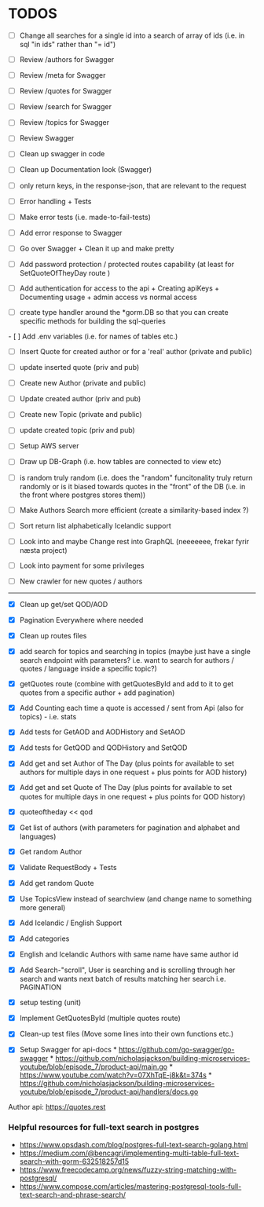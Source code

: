# TODOS
- [ ] Change all searches for a single id into a search of array of ids (i.e. in sql "in ids" rather than "= id")
- [ ] Review /authors for Swagger 
- [ ] Review /meta for Swagger 
- [ ] Review /quotes for Swagger 
- [ ] Review /search for Swagger 
- [ ] Review /topics for Swagger 
- [ ] Review Swagger 
- [ ] Clean up swagger in code
- [ ] Clean up Documentation look (Swagger)

- [ ] only return keys, in the response-json, that are relevant to the request

- [ ] Error handling + Tests
- [ ] Make error tests (i.e. made-to-fail-tests)
- [ ] Add error response to Swagger
- [ ] Go over Swagger + Clean it up and make pretty

- [ ] Add password protection / protected routes capability (at least for SetQuoteOfTheyDay route )
- [ ] Add authentication for access to the api + Creating apiKeys + Documenting usage + admin access vs normal access

- [ ] create type handler around the *gorm.DB so that you can create specific methods for building the sql-queries


- [ ] Add .env variables (i.e. for names of tables etc.)

- [ ] Insert Quote for created author or for a 'real' author (private and public)
- [ ] update inserted quote (priv and pub)
- [ ] Create new Author (private and public)
- [ ] Update created author (priv and pub)
- [ ] Create new Topic (private and public)
- [ ] update created topic (priv and pub)

- [ ] Setup AWS server

- [ ] Draw up DB-Graph (i.e. how tables are connected to view etc)

- [ ] is random truly random (i.e. does the "random" funcitonality truly return randomly or is it biased towards quotes in the "front" of the DB (i.e. in the front where postgres stores them))
- [ ] Make Authors Search more efficient (create a similarity-based index ?)
- [ ] Sort return list alphabetically Icelandic support

- [ ] Look into and maybe Change rest into GraphQL (neeeeeee, frekar fyrir næsta project)
- [ ] Look into payment for some privileges
- [ ] New crawler for new quotes / authors
 --------------

- [x] Clean up get/set QOD/AOD
- [x] Pagination Everywhere where needed
- [x] Clean up routes files
- [x] add search for topics and searching in topics (maybe just have a single search endpoint with parameters? i.e. want to search for authors / quotes / language inside a specific topic?)
- [x] getQuotes route (combine with getQuotesById and add to it to get quotes from a specific author + add pagination)
- [x] Add Counting each time a quote is accessed / sent from Api (also for topics) - i.e. stats
- [x] Add tests for GetAOD and AODHistory and SetAOD
- [x] Add tests for GetQOD and QODHistory and SetQOD
- [x] Add get and set Author of The Day (plus points for available to set authors for multiple days in one request + plus points for AOD history)
- [x] Add get and set Quote of The Day (plus points for available to set quotes for multiple days in one request + plus points for QOD history)
- [x] quoteoftheday << qod
- [x] Get list of authors (with parameters for pagination and alphabet and languages)
- [x] Get random Author
- [x] Validate RequestBody + Tests
- [x] Add get random Quote
- [x] Use TopicsView instead of searchview (and change name to something more general)
- [x] Add Icelandic / English Support
- [x] Add categories
- [x] English and Icelandic Authors with same name have same author id
- [x] Add Search-"scroll", User is searching and is scrolling through her search and wants next batch of results matching her search i.e. PAGINATION
- [x] setup testing (unit)
- [x] Implement GetQuotesById (multiple quotes route)
- [x] Clean-up test files (Move some lines into their own functions etc.)
- [x] Setup Swagger for api-docs 
      * https://github.com/go-swagger/go-swagger
      * https://github.com/nicholasjackson/building-microservices-youtube/blob/episode_7/product-api/main.go
      * https://www.youtube.com/watch?v=07XhTqE-j8k&t=374s
      * https://github.com/nicholasjackson/building-microservices-youtube/blob/episode_7/product-api/handlers/docs.go


Author api: https://quotes.rest




### Helpful resources for full-text search in postgres

* https://www.opsdash.com/blog/postgres-full-text-search-golang.html 
* https://medium.com/@bencagri/implementing-multi-table-full-text-search-with-gorm-632518257d15
* https://www.freecodecamp.org/news/fuzzy-string-matching-with-postgresql/
* https://www.compose.com/articles/mastering-postgresql-tools-full-text-search-and-phrase-search/ 
